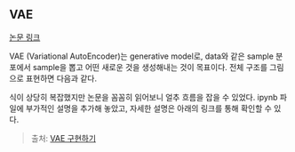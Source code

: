 ## VAE

[논문 링크](https://arxiv.org/abs/1312.6114)

VAE (Variational AutoEncoder)는 generative model로, data와 같은 sample 분포에서 sample을 뽑고 어떤 새로운 것을 생성해내는 것이 목표이다. 전체 구조를 그림으로 표현하면 다음과 같다.

식이 상당히 복잡했지만 논문을 꼼꼼히 읽어보니 얼추 흐름을 잡을 수 있었다. ipynb 파일에 부가적인 설명을 추가해 놓았고, 자세한 설명은 아래의 링크를 통해 확인할 수 있다.

> 출처: [VAE 구현하기](https://velog.io/@hong_journey/VAEVariational-AutoEncoder-%EA%B5%AC%ED%98%84%ED%95%98%EA%B8%B0)
